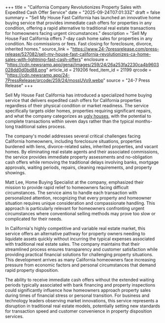 +++
title = "California Company Revolutionizes Property Sales with Expedited Cash Offer Service"
date = "2025-09-24T07:01:33Z"
draft = false
summary = "Sell My House Fast California has launched an innovative home buying service that provides immediate cash offers for properties in any condition, offering a rapid alternative to traditional real estate transactions for homeowners facing urgent circumstances."
description = "Sell My House Fast California offers 7-day cash home sales for properties in any condition. No commissions or fees. Fast closing for foreclosure, divorce, inherited homes."
source_link = "https://www.24-7pressrelease.com/press-release/527082/sell-my-house-fast-california-revolutionizes-ca-home-sales-with-lightning-fast-cash-offers"
enclosure = "https://cdn.newsramp.app/genai/images/259/24/26a253fa2230ca4b9603028dd0d0bd88.png"
article_id = 219206
feed_item_id = 21199
qrcode = "https://cdn.newsramp.app/24-7PressRelease/qrcode/259/24/mossUVo9.webp"
source = "24-7 Press Release"
+++

<p>Sell My House Fast California has introduced a specialized home buying service that delivers expedited cash offers for California properties regardless of their physical condition or market readiness. The service specifically targets older homes, properties requiring significant repairs, and what the company categorizes as <a href="https://www.sellmyhousefastcalifornia.com" rel="nofollow" target="_blank">ugly houses</a>, with the potential to complete transactions within seven days rather than the typical months-long traditional sales process.</p><p>The company's model addresses several critical challenges facing California homeowners, including foreclosure situations, properties burdened with liens, divorce-related sales, inherited properties, and vacant homes. By eliminating real estate agents and their associated commissions, the service provides immediate property assessments and no-obligation cash offers while removing the traditional delays involving banks, mortgage approvals, waiting periods, repairs, cleaning requirements, and property showings.</p><p>Matt Lee, Home Buying Specialist at the company, emphasized their mission to provide rapid relief to homeowners facing difficult circumstances. The service aims to handle each transaction with personalized attention, recognizing that every property and homeowner situation requires unique consideration and compassionate handling. This approach is particularly relevant for homeowners confronting urgent circumstances where conventional selling methods may prove too slow or complicated for their needs.</p><p>In California's highly competitive and variable real estate market, this service offers an alternative pathway for property owners needing to liquidate assets quickly without incurring the typical expenses associated with traditional real estate sales. The company maintains that their streamlined process ensures transparency and customer satisfaction while providing practical financial solutions for challenging property situations. This development arrives as many California homeowners face increasing pressure from economic factors and personal circumstances that demand rapid property disposition.</p><p>The ability to receive immediate cash offers without the extended waiting periods typically associated with bank financing and property inspections could significantly influence how homeowners approach property sales during times of financial stress or personal transition. For business and technology leaders observing market innovations, this service represents a disruption in traditional real estate models, potentially setting new standards for transaction speed and customer convenience in property disposition services.</p>